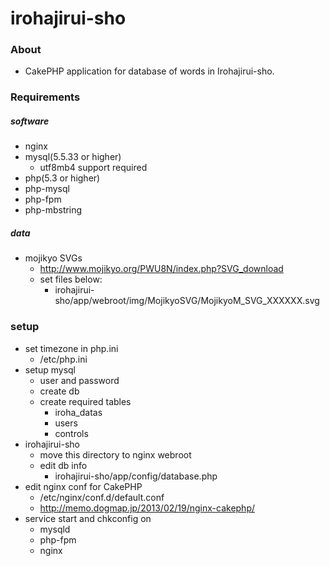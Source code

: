 irohajirui-sho
==============

### About
- CakePHP application for database of words in Irohajirui-sho.

### Requirements
##### software
- nginx
- mysql(5.5.33 or higher)
  - utf8mb4 support required
- php(5.3 or higher)
- php-mysql
- php-fpm
- php-mbstring

##### data
- mojikyo SVGs
  - http://www.mojikyo.org/PWU8N/index.php?SVG_download
  - set files below:
    - irohajirui-sho/app/webroot/img/MojikyoSVG/MojikyoM_SVG_XXXXXX.svg

### setup
- set timezone in php.ini
  - /etc/php.ini
- setup mysql
  - user and password
  - create db
  - create required tables
    - iroha_datas
    - users
    - controls
- irohajirui-sho
  - move this directory to nginx webroot
  - edit db info
    - irohajirui-sho/app/config/database.php
- edit nginx conf for CakePHP
  - /etc/nginx/conf.d/default.conf
  - http://memo.dogmap.jp/2013/02/19/nginx-cakephp/
- service start and chkconfig on
  - mysqld
  - php-fpm
  - nginx

